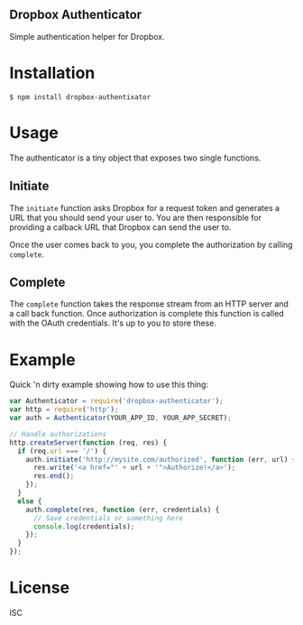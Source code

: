 Dropbox Authenticator
---------------------

Simple authentication helper for Dropbox.

# Installation

`$ npm install dropbox-authentixator`

# Usage

The authenticator is a tiny object that exposes two single functions.

## Initiate

The `initiate` function asks Dropbox for a request token and generates a URL
that you should send your user to. You are then responsible for providing
a calback URL that Dropbox can send the user to.

Once the user comes back to you, you complete the authorization by calling
`complete`.

## Complete

The `complete` function takes the response stream from an HTTP server and a
call back function. Once authorization is complete this function is called
with the OAuth credentials. It's up to you to store these.

# Example

Quick 'n dirty example showing how to use this thing:

```js
var Authenticator = require('dropbox-authenticator');
var http = require('http');
var auth = Authenticator(YOUR_APP_ID, YOUR_APP_SECRET);

// Handle authorizations
http.createServer(function (req, res) {
  if (req.url === '/') {
    auth.initiate('http://mysite.com/authorized', function (err, url) {
      res.write('<a href="' + url + '">Authorize!</a>');
      res.end();
    });
  }
  else {
    auth.complete(res, function (err, credentials) {
      // Save credentials or something here
      console.log(credentials);
    });
  }
});
```

# License

ISC

